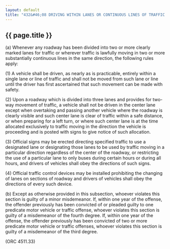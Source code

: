 ---
layout: default 
title: "432&#46;08 DRIVING WITHIN LANES OR CONTINUOUS LINES OF TRAFFIC."---

{{ page.title }}
----------------

​(a) Whenever any roadway has been divided into two or more clearly
marked lanes for traffic or wherever traffic is lawfully moving in two
or more substantially continuous lines in the same direction, the
following rules apply:

​(1) A vehicle shall be driven, as nearly as is practicable, entirely
within a single lane or line of traffic and shall not be moved from such
lane or line until the driver has first ascertained that such movement
can be made with safety.

​(2) Upon a roadway which is divided into three lanes and provides for
two-way movement of traffic, a vehicle shall not be driven in the center
lane except when overtaking and passing another vehicle where the
roadway is clearly visible and such center lane is clear of traffic
within a safe distance, or when preparing for a left turn, or where such
center lane is at the time allocated exclusively to traffic moving in
the direction the vehicle is proceeding and is posted with signs to give
notice of such allocation.

​(3) Official signs may be erected directing specified traffic to use a
designated lane or designating those lanes to be used by traffic moving
in a particular direction regardless of the center of the roadway, or
restricting the use of a particular lane to only buses during certain
hours or during all hours, and drivers of vehicles shall obey the
directions of such signs.

​(4) Official traffic control devices may be installed prohibiting the
changing of lanes on sections of roadway and drivers of vehicles shall
obey the directions of every such device.

​(b) Except as otherwise provided in this subsection, whoever violates
this section is guilty of a minor misdemeanor. If, within one year of
the offense, the offender previously has been convicted of or pleaded
guilty to one predicate motor vehicle or traffic offense, whoever
violates this section is guilty of a misdemeanor of the fourth degree.
If, within one year of the offense, the offender previously has been
convicted of two or more predicate motor vehicle or traffic offenses,
whoever violates this section is guilty of a misdemeanor of the third
degree.

(ORC 4511.33)
